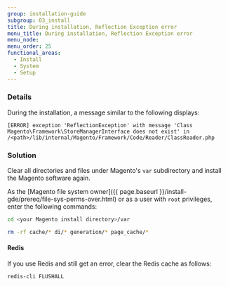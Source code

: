 ```yaml
---
group: installation-guide
subgroup: 03_install
title: During installation, Reflection Exception error
menu_title: During installation, Reflection Exception error
menu_node:
menu_order: 25
functional_areas:
  - Install
  - System
  - Setup
---
```


### Details

During the installation, a  message similar to the following displays:

```terminal
[ERROR] exception 'ReflectionException' with message 'Class Magento\Framework\StoreManagerInterface does not exist' in /<path>/lib/internal/Magento/Framework/Code/Reader/ClassReader.php
```

### Solution

Clear all directories and files under Magento's `var` subdirectory and install the Magento software again.

As the [Magento file system owner]({{ page.baseurl }}/install-gde/prereq/file-sys-perms-over.html) or as a user with `root` privileges, enter the following commands:

```bash
cd <your Magento install directory>/var
```

```bash
rm -rf cache/* di/* generation/* page_cache/*
```

#### Redis

If you use Redis and still get an error, clear the Redis cache as follows:

```bash
redis-cli FLUSHALL
```
